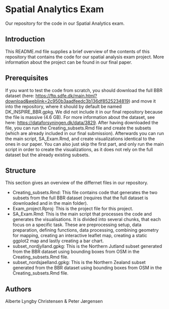 # Spatial Analytics Exam
Our repository for the code in our Spatial Analytics exam.

## Introduction
This README.md file supplies a brief overview of the contents of this repository that contains the code for our spatial analysis exam project. More information about the project can be found in our final paper.

## Prerequisites
If you want to test the code from scratch, you should download the full BBR dataset (here: https://ftp.sdfe.dk/main.html?download&weblink=2c950b3aadfeedc3b136df8525234819) and move it into the repository, where it should by default be named DK_INSPIRE_BBR.gpkg. We did not include it in our final repository because the file is massive (4.6 GB). For more information about the dataset, see here: https://dataforsyningen.dk/data/3829. 
After having downloaded the file, you can run the Creating_subsets.Rmd file and create the subsets (which are already included in our final submission). Afterwards you can run the main script, SA_Exam.Rmd, and create visualizations identical to the ones in our paper. You can also just skip the first part, and only run the main script in order to create the visualizations, as it does not rely on the full dataset but the already existing subsets.

## Structure
This section gives an overview of the differnet files in our repository.
* Creating_subsets.Rmd: This file contains code that generates the two subsets from the full BBR dataset (requires that the full dataset is downloaded and in the main folder).
* Exam_project.Rproj: This is the project file for this project.
* SA_Exam.Rmd: This is the main script that processes the code and generates the visualisations. It is divided into several chunks, that each focus on a specific task. These are preprocessing setup, data preparation, defining functions, data processing, combining geometry for mapping, creating an interactive leaflet map, creating a static ggplot2 map and lastly creating a bar chart.
* subset_nordjylland.gpkg: This is the Northern Jutland subset generated from the BBR dataset using bounding boxes from OSM in the Creating_subsets.Rmd file.
* subset_nordsjaelland.gpkg: This is the Northern Zealand subset generated from the BBR dataset using bounding boxes from OSM in the Creating_subsets.Rmd file.


## Authors
Alberte Lyngby Christensen & Peter Jørgensen
